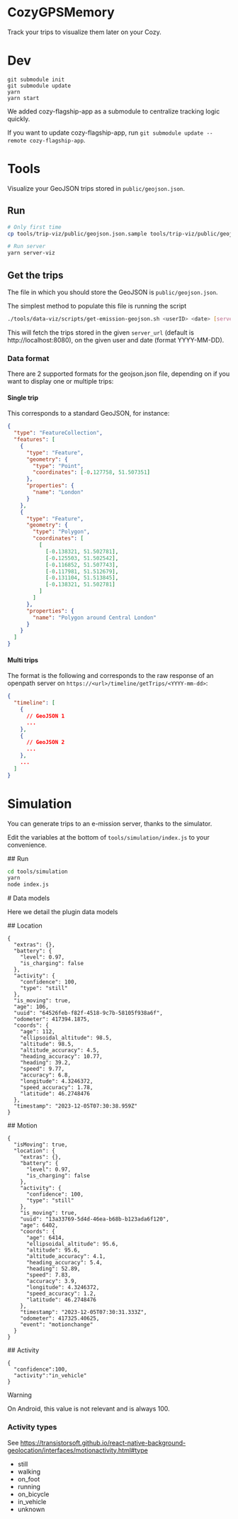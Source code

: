 # CozyGPSMemory

Track your trips to visualize them later on your Cozy.

# Dev

```
git submodule init
git submodule update
yarn
yarn start
```

We added cozy-flagship-app as a submodule to centralize tracking logic quickly.

If you want to update cozy-flagship-app, run `git submodule update --remote cozy-flagship-app`.

# Tools

Visualize your GeoJSON trips stored in `public/geojson.json`.

## Run

```sh
# Only first time
cp tools/trip-viz/public/geojson.json.sample tools/trip-viz/public/geojson.json

# Run server
yarn server-viz
```

## Get the trips

The file in which you should store the GeoJSON is `public/geojson.json`.

The simplest method to populate this file is running the script

```sh
./tools/data-viz/scripts/get-emission-geojson.sh <userID> <date> [server_url]
```

This will fetch the trips stored in the given `server_url` (default is http://localhost:8080),
on the given user and date (format YYYY-MM-DD).

### Data format

There are 2 supported formats for the geojson.json file, depending on if you want to display one or multiple trips:

#### Single trip

This corresponds to a standard GeoJSON, for instance:

```json
{
  "type": "FeatureCollection",
  "features": [
    {
      "type": "Feature",
      "geometry": {
        "type": "Point",
        "coordinates": [-0.127758, 51.507351]
      },
      "properties": {
        "name": "London"
      }
    },
    {
      "type": "Feature",
      "geometry": {
        "type": "Polygon",
        "coordinates": [
          [
            [-0.138321, 51.502781],
            [-0.125503, 51.502542],
            [-0.116852, 51.507743],
            [-0.117981, 51.512679],
            [-0.131104, 51.513845],
            [-0.138321, 51.502781]
          ]
        ]
      },
      "properties": {
        "name": "Polygon around Central London"
      }
    }
  ]
}
```

#### Multi trips

The format is the following and corresponds to the raw response of an openpath server on `https://<url>/timeline/getTrips/<YYYY-mm-dd>`:

```json
{
  "timeline": [
    {
      // GeoJSON 1
      ...
    },
    {
      // GeoJSON 2
      ...
    },
    ...
  ]
}
```

# Simulation

You can generate trips to an e-mission server, thanks to the simulator.

Edit the variables at the bottom of `tools/simulation/index.js` to your convenience.

## Run

```sh
cd tools/simulation
yarn
node index.js
```

# Data models

Here we detail the plugin data models

## Location

```
{
  "extras": {},
  "battery": {
    "level": 0.97,
    "is_charging": false
  },
  "activity": {
    "confidence": 100,
    "type": "still"
  },
  "is_moving": true,
  "age": 106,
  "uuid": "64526feb-f82f-4518-9c7b-58105f938a6f",
  "odometer": 417394.1875,
  "coords": {
    "age": 112,
    "ellipsoidal_altitude": 98.5,
    "altitude": 98.5,
    "altitude_accuracy": 4.5,
    "heading_accuracy": 10.77,
    "heading": 39.2,
    "speed": 9.77,
    "accuracy": 6.8,
    "longitude": 4.3246372,
    "speed_accuracy": 1.78,
    "latitude": 46.2748476
  },
  "timestamp": "2023-12-05T07:30:38.959Z"
}
```

## Motion

```
{
  "isMoving": true,
  "location": {
    "extras": {},
    "battery": {
      "level": 0.97,
      "is_charging": false
    },
    "activity": {
      "confidence": 100,
      "type": "still"
    },
    "is_moving": true,
    "uuid": "13a33769-5d4d-46ea-b68b-b123ada6f120",
    "age": 6402,
    "coords": {
      "age": 6414,
      "ellipsoidal_altitude": 95.6,
      "altitude": 95.6,
      "altitude_accuracy": 4.1,
      "heading_accuracy": 5.4,
      "heading": 52.89,
      "speed": 7.83,
      "accuracy": 3.9,
      "longitude": 4.3246372,
      "speed_accuracy": 1.2,
      "latitude": 46.2748476
    },
    "timestamp": "2023-12-05T07:30:31.333Z",
    "odometer": 417325.40625,
    "event": "motionchange"
  }
}
```

## Activity

```
{
  "confidence":100,
  "activity":"in_vehicle"
}
```

> [!WARNING]  
> On Android, this value is not relevant and is always 100.

### Activity types

See https://transistorsoft.github.io/react-native-background-geolocation/interfaces/motionactivity.html#type

- still
- walking
- on_foot
- running
- on_bicycle
- in_vehicle
- unknown
